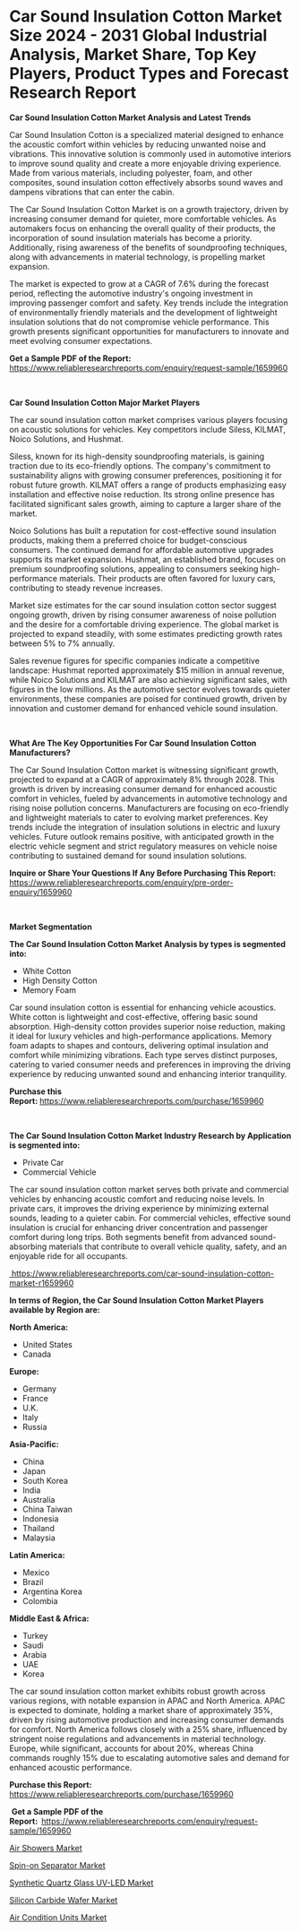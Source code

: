 <p><h1>Car Sound Insulation Cotton Market Size 2024 - 2031 Global Industrial Analysis, Market Share, Top Key Players, Product Types and Forecast Research Report</h1></p><p><strong>Car Sound Insulation Cotton Market Analysis and Latest Trends</strong></p>
<p><p>Car Sound Insulation Cotton is a specialized material designed to enhance the acoustic comfort within vehicles by reducing unwanted noise and vibrations. This innovative solution is commonly used in automotive interiors to improve sound quality and create a more enjoyable driving experience. Made from various materials, including polyester, foam, and other composites, sound insulation cotton effectively absorbs sound waves and dampens vibrations that can enter the cabin.</p><p>The Car Sound Insulation Cotton Market is on a growth trajectory, driven by increasing consumer demand for quieter, more comfortable vehicles. As automakers focus on enhancing the overall quality of their products, the incorporation of sound insulation materials has become a priority. Additionally, rising awareness of the benefits of soundproofing techniques, along with advancements in material technology, is propelling market expansion.</p><p>The market is expected to grow at a CAGR of 7.6% during the forecast period, reflecting the automotive industry's ongoing investment in improving passenger comfort and safety. Key trends include the integration of environmentally friendly materials and the development of lightweight insulation solutions that do not compromise vehicle performance. This growth presents significant opportunities for manufacturers to innovate and meet evolving consumer expectations.</p></p>
<p><strong>Get a Sample PDF of the Report:&nbsp;</strong> <a href="https://www.reliableresearchreports.com/enquiry/request-sample/1659960?utm_campaign=13&utm_medium=2&utm_source=Github&utm_content=ia&utm_term=26102024&utm_id=car-sound-insulation-cotton">https://www.reliableresearchreports.com/enquiry/request-sample/1659960</a></p>
<p>&nbsp;</p>
<p><strong>Car Sound Insulation Cotton Major Market Players</strong></p>
<p><p>The car sound insulation cotton market comprises various players focusing on acoustic solutions for vehicles. Key competitors include Siless, KILMAT, Noico Solutions, and Hushmat.</p><p>Siless, known for its high-density soundproofing materials, is gaining traction due to its eco-friendly options. The company's commitment to sustainability aligns with growing consumer preferences, positioning it for robust future growth. KILMAT offers a range of products emphasizing easy installation and effective noise reduction. Its strong online presence has facilitated significant sales growth, aiming to capture a larger share of the market.</p><p>Noico Solutions has built a reputation for cost-effective sound insulation products, making them a preferred choice for budget-conscious consumers. The continued demand for affordable automotive upgrades supports its market expansion. Hushmat, an established brand, focuses on premium soundproofing solutions, appealing to consumers seeking high-performance materials. Their products are often favored for luxury cars, contributing to steady revenue increases.</p><p>Market size estimates for the car sound insulation cotton sector suggest ongoing growth, driven by rising consumer awareness of noise pollution and the desire for a comfortable driving experience. The global market is projected to expand steadily, with some estimates predicting growth rates between 5% to 7% annually.</p><p>Sales revenue figures for specific companies indicate a competitive landscape: Hushmat reported approximately $15 million in annual revenue, while Noico Solutions and KILMAT are also achieving significant sales, with figures in the low millions. As the automotive sector evolves towards quieter environments, these companies are poised for continued growth, driven by innovation and customer demand for enhanced vehicle sound insulation.</p></p>
<p>&nbsp;</p>
<p><strong>What Are The Key Opportunities For Car Sound Insulation Cotton Manufacturers?</strong></p>
<p><p>The Car Sound Insulation Cotton market is witnessing significant growth, projected to expand at a CAGR of approximately 8% through 2028. This growth is driven by increasing consumer demand for enhanced acoustic comfort in vehicles, fueled by advancements in automotive technology and rising noise pollution concerns. Manufacturers are focusing on eco-friendly and lightweight materials to cater to evolving market preferences. Key trends include the integration of insulation solutions in electric and luxury vehicles. Future outlook remains positive, with anticipated growth in the electric vehicle segment and strict regulatory measures on vehicle noise contributing to sustained demand for sound insulation solutions.</p></p>
<p><strong>Inquire or Share Your Questions If Any Before Purchasing This Report:</strong> <a href="https://www.reliableresearchreports.com/enquiry/pre-order-enquiry/1659960?utm_campaign=13&utm_medium=2&utm_source=Github&utm_content=ia&utm_term=26102024&utm_id=car-sound-insulation-cotton">https://www.reliableresearchreports.com/enquiry/pre-order-enquiry/1659960</a></p>
<p>&nbsp;</p>
<p><strong>Market Segmentation</strong></p>
<p><strong>The Car Sound Insulation Cotton Market Analysis by types is segmented into:</strong></p>
<p><ul><li>White Cotton</li><li>High Density Cotton</li><li>Memory Foam</li></ul></p>
<p><p>Car sound insulation cotton is essential for enhancing vehicle acoustics. White cotton is lightweight and cost-effective, offering basic sound absorption. High-density cotton provides superior noise reduction, making it ideal for luxury vehicles and high-performance applications. Memory foam adapts to shapes and contours, delivering optimal insulation and comfort while minimizing vibrations. Each type serves distinct purposes, catering to varied consumer needs and preferences in improving the driving experience by reducing unwanted sound and enhancing interior tranquility.</p></p>
<p><strong>Purchase this Report:&nbsp;</strong><a href="https://www.reliableresearchreports.com/purchase/1659960?utm_campaign=13&utm_medium=2&utm_source=Github&utm_content=ia&utm_term=26102024&utm_id=car-sound-insulation-cotton">https://www.reliableresearchreports.com/purchase/1659960</a></p>
<p>&nbsp;</p>
<p><strong>The Car Sound Insulation Cotton Market Industry Research by Application is segmented into:</strong></p>
<p><ul><li>Private Car</li><li>Commercial Vehicle</li></ul></p>
<p><p>The car sound insulation cotton market serves both private and commercial vehicles by enhancing acoustic comfort and reducing noise levels. In private cars, it improves the driving experience by minimizing external sounds, leading to a quieter cabin. For commercial vehicles, effective sound insulation is crucial for enhancing driver concentration and passenger comfort during long trips. Both segments benefit from advanced sound-absorbing materials that contribute to overall vehicle quality, safety, and an enjoyable ride for all occupants.</p></p>
<p><a href="https://www.reliableresearchreports.com/car-sound-insulation-cotton-market-r1659960?utm_campaign=13&utm_medium=2&utm_source=Github&utm_content=ia&utm_term=26102024&utm_id=car-sound-insulation-cotton">&nbsp;https://www.reliableresearchreports.com/car-sound-insulation-cotton-market-r1659960</a></p>
<p><strong>In terms of Region, the Car Sound Insulation Cotton Market Players available by Region are:</strong></p>
<p>
    <p> <strong> North America: </strong>
        <ul>
            <li>United States</li>
            <li>Canada</li>
        </ul>
        </p> 
    <p> <strong> Europe: </strong>
        <ul>
            <li>Germany</li>
            <li>France</li>
            <li>U.K.</li>
            <li>Italy</li>
            <li>Russia</li>
        </ul>
        </p> 
    <p> <strong> Asia-Pacific: </strong>
        <ul>
            <li>China</li>
            <li>Japan</li>
            <li>South Korea</li>
            <li>India</li>
            <li>Australia</li>
            <li>China Taiwan</li>
            <li>Indonesia</li>
            <li>Thailand</li>
            <li>Malaysia</li>
        </ul>
        </p> 
    <p> <strong> Latin America: </strong>
        <ul>
            <li>Mexico</li>
            <li>Brazil</li>
            <li>Argentina Korea</li>
            <li>Colombia</li>
        </ul>
        </p> 
    <p> <strong> Middle East & Africa: </strong>
        <ul>
            <li>Turkey</li>
            <li>Saudi</li>
            <li>Arabia</li>
            <li>UAE</li>
            <li>Korea</li>
        </ul>
    </p>
    </p>
<p><p>The car sound insulation cotton market exhibits robust growth across various regions, with notable expansion in APAC and North America. APAC is expected to dominate, holding a market share of approximately 35%, driven by rising automotive production and increasing consumer demands for comfort. North America follows closely with a 25% share, influenced by stringent noise regulations and advancements in material technology. Europe, while significant, accounts for about 20%, whereas China commands roughly 15% due to escalating automotive sales and demand for enhanced acoustic performance.</p></p>
<p><strong>Purchase this Report: </strong><a href="https://www.reliableresearchreports.com/purchase/1659960?utm_campaign=13&utm_medium=2&utm_source=Github&utm_content=ia&utm_term=26102024&utm_id=car-sound-insulation-cotton">https://www.reliableresearchreports.com/purchase/1659960</a></p>
<p>&nbsp;<strong>Get a Sample PDF of the Report:&nbsp;&nbsp;</strong><a href="https://www.reliableresearchreports.com/enquiry/request-sample/1659960?utm_campaign=13&utm_medium=2&utm_source=Github&utm_content=ia&utm_term=26102024&utm_id=car-sound-insulation-cotton">https://www.reliableresearchreports.com/enquiry/request-sample/1659960</a></p>
<p><strong></strong></p>
<p><p><a href="https://issuu.com/reportprime-2/docs/air-showers-market-size-2030.pptx_f9625a8d6fdca8?utm_campaign=13&utm_medium=2&utm_source=Github&utm_content=ia&utm_term=26102024&utm_id=car-sound-insulation-cotton">Air Showers Market</a></p><p><a href="https://github.com/roydonhol47/Market-Research-Report-List-1/blob/main/spin-on-separator-market.md?utm_campaign=13&utm_medium=2&utm_source=Github&utm_content=ia&utm_term=26102024&utm_id=car-sound-insulation-cotton">Spin-on Separator Market</a></p><p><a href="https://www.linkedin.com/pulse/synthetic-quartz-glass-uv-led-market-evolution-future-outlook-xtawe?utm_campaign=13&utm_medium=2&utm_source=Github&utm_content=ia&utm_term=26102024&utm_id=car-sound-insulation-cotton">Synthetic Quartz Glass UV-LED Market</a></p><p><a href="https://www.linkedin.com/pulse/regional-adaptations-global-silicon-carbide-wafer-market-edske?utm_campaign=13&utm_medium=2&utm_source=Github&utm_content=ia&utm_term=26102024&utm_id=car-sound-insulation-cotton">Silicon Carbide Wafer Market</a></p><p><a href="https://issuu.com/reportprime-2/docs/air-condition-units-market-size-203_4bec81ea66a710?utm_campaign=13&utm_medium=2&utm_source=Github&utm_content=ia&utm_term=26102024&utm_id=car-sound-insulation-cotton">Air Condition Units Market</a></p></p>